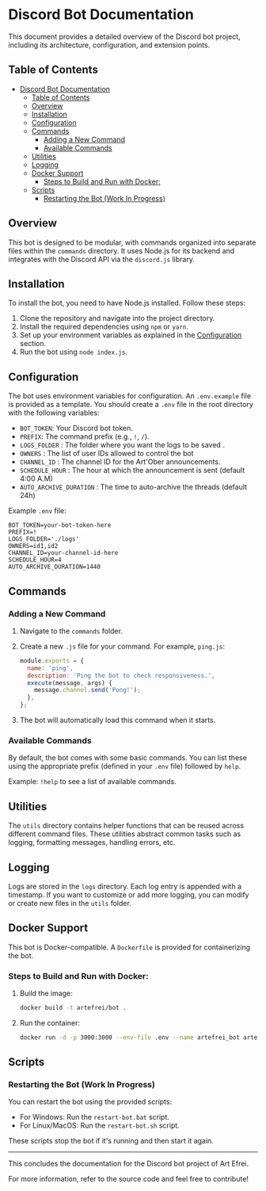# Discord Bot Documentation

This document provides a detailed overview of the Discord bot project, including its architecture, configuration, and extension points.

## Table of Contents
- [Discord Bot Documentation](#discord-bot-documentation)
  - [Table of Contents](#table-of-contents)
  - [Overview](#overview)
  - [Installation](#installation)
  - [Configuration](#configuration)
  - [Commands](#commands)
    - [Adding a New Command](#adding-a-new-command)
    - [Available Commands](#available-commands)
  - [Utilities](#utilities)
  - [Logging](#logging)
  - [Docker Support](#docker-support)
    - [Steps to Build and Run with Docker:](#steps-to-build-and-run-with-docker)
  - [Scripts](#scripts)
    - [Restarting the Bot (Work In Progress)](#restarting-the-bot-work-in-progress)

## Overview

This bot is designed to be modular, with commands organized into separate files within the `commands` directory. It uses Node.js for its backend and integrates with the Discord API via the `discord.js` library.

## Installation

To install the bot, you need to have Node.js installed. Follow these steps:

1. Clone the repository and navigate into the project directory.
2. Install the required dependencies using `npm` or `yarn`.
3. Set up your environment variables as explained in the [Configuration](#configuration) section.
4. Run the bot using `node index.js`.

## Configuration

The bot uses environment variables for configuration. An `.env.example` file is provided as a template. You should create a `.env` file in the root directory with the following variables:

- `BOT_TOKEN`: Your Discord bot token.
- `PREFIX`: The command prefix (e.g., `!`, `/`).
- `LOGS_FOLDER` : The folder where you want the logs to be saved .
- `OWNERS` : The list of user IDs allowed to control the bot
- `CHANNEL_ID` : The channel ID for the Art'Ober announcements.
- `SCHEDULE_HOUR` : The hour at which the announcement is sent (default 4:00 A.M)
- `AUTO_ARCHIVE_DURATION` : The time to auto-archive the threads (default 24h)

Example `.env` file:
```env
BOT_TOKEN=your-bot-token-here
PREFIX=!
LOGS_FOLDER='./logs'
OWNERS=id1,id2
CHANNEL_ID=your-channel-id-here
SCHEDULE_HOUR=4
AUTO_ARCHIVE_DURATION=1440
```

## Commands

### Adding a New Command

1. Navigate to the `commands` folder.
2. Create a new `.js` file for your command. For example, `ping.js`:
   ```js
   module.exports = {
     name: 'ping',
     description: 'Ping the bot to check responsiveness.',
     execute(message, args) {
       message.channel.send('Pong!');
     },
   };
   ```

3. The bot will automatically load this command when it starts.

### Available Commands

By default, the bot comes with some basic commands. You can list these using the appropriate prefix (defined in your `.env` file) followed by `help`.

Example: `!help` to see a list of available commands.

## Utilities

The `utils` directory contains helper functions that can be reused across different command files. These utilities abstract common tasks such as logging, formatting messages, handling errors, etc.

## Logging

Logs are stored in the `logs` directory. Each log entry is appended with a timestamp. If you want to customize or add more logging, you can modify or create new files in the `utils` folder.

## Docker Support

This bot is Docker-compatible. A `Dockerfile` is provided for containerizing the bot.

### Steps to Build and Run with Docker:

1. Build the image:
   ```bash
   docker build -t artefrei/bot .
   ```

2. Run the container:
   ```bash
   docker run -d -p 3000:3000 --env-file .env --name artefrei_bot artefrei/bot
   ```

## Scripts

### Restarting the Bot (Work In Progress)

You can restart the bot using the provided scripts:

- For Windows: Run the `restart-bot.bat` script.
- For Linux/MacOS: Run the `restart-bot.sh` script.

These scripts stop the bot if it's running and then start it again.

---

This concludes the documentation for the Discord bot project of Art Efrei.

For more information, refer to the source code and feel free to contribute!